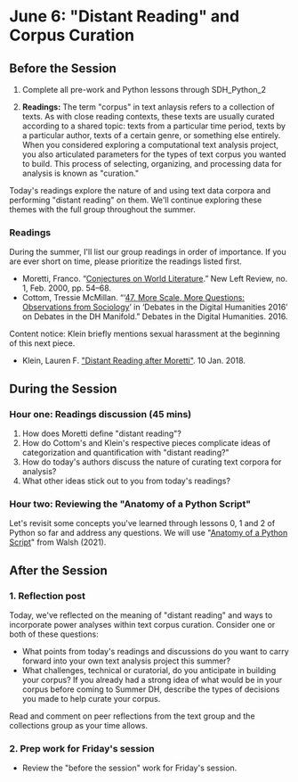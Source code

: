 # June 6: "Distant Reading" and Corpus Curation

## Before the Session
1. Complete all pre-work and Python lessons through SDH_Python_2

2. **Readings:** The term "corpus" in text anlaysis refers to a collection of texts. As with close reading contexts, these texts are usually curated according to a shared topic: texts from a particular time period, texts by a particular author, texts of a certain genre, or something else entirely. When you considered exploring a computational text analysis project, you also articulated parameters for the types of text corpus you wanted to build. This process of selecting, organizing, and processing data for analysis is known as "curation."

Today's readings explore the nature of and using text data corpora and performing "distant reading" on them. We'll continue exploring these themes with the full group throughout the summer.

### Readings
During the summer, I'll list our group readings in order of importance. If you are ever short on time, please prioritize the readings listed first.

* Moretti, Franco. “[Conjectures on World Literature](https://newleftreview.org/issues/ii1/articles/franco-moretti-conjectures-on-world-literature).” New Left Review, no. 1, Feb. 2000, pp. 54–68.
* Cottom, Tressie McMillan. “‘[47. More Scale, More Questions: Observations from Sociology](https://dhdebates.gc.cuny.edu/read/untitled/section/55e48b34-543a-41f7-97c9-8c8643bf8844#ch47)’ in ‘Debates in the Digital Humanities 2016’ on Debates in the DH Manifold.” Debates in the Digital Humanities. 2016.

Content notice: Klein briefly mentions sexual harassment at the beginning of this next piece. 
* Klein, Lauren F. ["Distant Reading after Moretti"](https://lklein.com/digital-humanities/distant-reading-after-moretti). 10 Jan. 2018. 

## During the Session

### Hour one: Readings discussion (45 mins)
1. How does Moretti define "distant reading"?
2. How do Cottom's and Klein's respective pieces complicate ideas of categorization and quantification with "distant reading?"
3. How do today's authors discuss the nature of curating text corpora for analysis?
4. What other ideas stick out to you from today's readings?

### Hour two: Reviewing the "Anatomy of a Python Script"

Let's revisit some concepts you've learned through lessons 0, 1 and 2 of Python so far and address any questions. We will use "[Anatomy of a Python Script](https://melaniewalsh.github.io/Intro-Cultural-Analytics/02-Python/03-Anatomy-Python-Script.html)"
from Walsh (2021).

## After the Session

### 1. Reflection post
Today, we've reflected on the meaning of "distant reading" and ways to incorporate power analyses within text corpus curation. Consider one or both of these questions:
* What points from today's readings and discussions do you want to carry forward into your own text analysis project this summer?
* What challenges, technical or curatorial, do you anticipate in building your corpus? If you already had a strong idea of what would be in your corpus before coming to Summer DH, describe the types of decisions you made to help curate your corpus.

Read and comment on peer reflections from the text group and the collections group as your time allows.

### 2. Prep work for Friday's session
* Review the "before the session" work for Friday's session.
